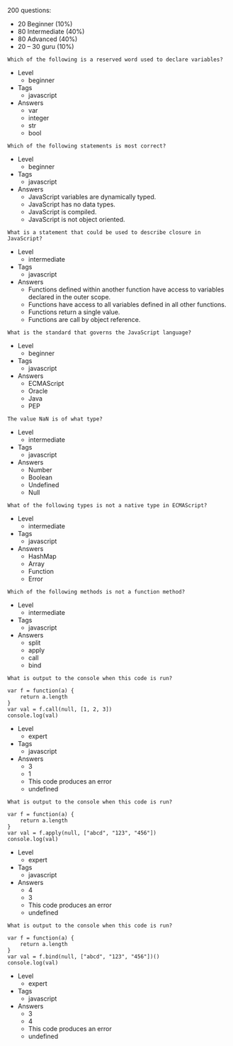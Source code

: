 
200 questions:

* 20 Beginner (10%)
* 80 Intermediate (40%)
* 80 Advanced (40%)
* 20 – 30 guru (10%)


```
Which of the following is a reserved word used to declare variables?
```

* Level
    * beginner
* Tags
    * javascript
* Answers
    * var
    * integer
    * str
    * bool

```
Which of the following statements is most correct?
```

* Level
    * beginner
* Tags
    * javascript
* Answers
    * JavaScript variables are dynamically typed.
    * JavaScript has no data types.
    * JavaScript is compiled.
    * JavaScript is not object oriented.

```
What is a statement that could be used to describe closure in JavaScript?
```

* Level
    * intermediate
* Tags
    * javascript
* Answers
    * Functions defined within another function have access to variables declared in the outer scope.
    * Functions have access to all variables defined in all other functions.
    * Functions return a single value.
    * Functions are call by object reference.

```
What is the standard that governs the JavaScript language?
```

* Level
    * beginner
* Tags
    * javascript
* Answers
    * ECMAScript
    * Oracle
    * Java
    * PEP

```
The value NaN is of what type?
```

* Level
    * intermediate
* Tags
    * javascript
* Answers
    * Number
    * Boolean
    * Undefined
    * Null

```
What of the following types is not a native type in ECMAScript?
```

* Level
    * intermediate
* Tags
    * javascript
* Answers
    * HashMap
    * Array
    * Function
    * Error

```
Which of the following methods is not a function method?
```

* Level
    * intermediate
* Tags
    * javascript
* Answers
    * split
    * apply
    * call
    * bind

```
What is output to the console when this code is run?

var f = function(a) {
    return a.length
}
var val = f.call(null, [1, 2, 3])
console.log(val)
```

* Level
    * expert
* Tags
    * javascript
* Answers
    * 3
    * 1
    * This code produces an error
    * undefined

```
What is output to the console when this code is run?

var f = function(a) {
    return a.length
}
var val = f.apply(null, ["abcd", "123", "456"])
console.log(val)
```

* Level
    * expert
* Tags
    * javascript
* Answers
    * 4
    * 3
    * This code produces an error
    * undefined

```
What is output to the console when this code is run?

var f = function(a) {
    return a.length
}
var val = f.bind(null, ["abcd", "123", "456"])()
console.log(val)
```

* Level
    * expert
* Tags
    * javascript
* Answers
    * 3
    * 4
    * This code produces an error
    * undefined
